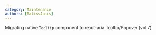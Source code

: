 ```yaml
---
category: Maintenance
authors: [MatissJanis]
---
```


Migrating native `Tooltip` component to react-aria Tooltip/Popover (vol.7)
